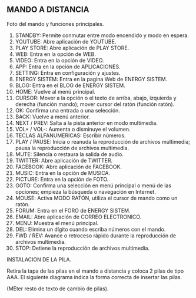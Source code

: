 ## MANDO A DISTANCIA

Foto del mando y funciones principales.

1.	STANDBY: Permite conmutar entre modo encendido y modo en espera.
2.	YOUTUBE: Abre aplicación de YOUTUBE.
3.	PLAY STORE: Abre aplicación de PLAY STORE.
4.	WEB: Entra en la opción de WEB.
5.	VIDEO: Entra en la opción de VIDEO.
6.	APP: Entra en la opción de APLICACIONES.
7.	SETTING: Entra en configuración y ajustes.
8.	ENERGY SISTEM: Entra en la pagina Web de ENERGY SISTEM.
9.	BLOG: Entra en el BLOG de ENERGY SISTEM.
10.	HOME: Vuelve al menú principal.
11.	CURSOR: Mover a la opción o el texto de arriba, abajo, izquierda y derecha (función mando); mover cursor del ratón (función ratón).
12.	OK: Confirma una entrada o una selección. 
13.	BACK: Vuelve a menú anterior.
14.	NEXT / PREV: Salta a la pista anterior en modo multimedia. 
15.	VOL+ / VOL-: Aumenta o disminuye el volumen.
16.	TECLAS ALFANUMERICAS: Escribir números.
17.	PLAY / PAUSE: Inicia o reanuda la reproducción de archivos multimedia; pausa la reproducción de archivos multimedia.
18.	MUTE: Silencia o restaura la salida de audio.
19.	TWITTER: Abre aplicación de TWITTER.
20.	FACEBOOK: Abre aplicación de FACEBOOK.
21.	MUSIC: Entra en la opción de MUSICA.
22.	PICTURE: Entra en la opción de FOTO.
23.	GOTO: Confirma una selección en menú principal o menú de las opciones; empieza la búsqueda o navegación en Internet.
24.	MOUSE: Activa MODO RATÓN, utiliza el cursor de mando como un ratón.
25.	FORUM: Entra en el FORO de ENERGY SISTEM.
26.	EMAIL: Abre aplicación de CORREO ELECTRONICO.
27.	MENU: Muestra el menú principal.
28.	DEL: Elimina un dígito cuando escriba números con el mando.
29.	FWD / REV: Avance o retroceso rápido durante la reproducción de archivos multimedia.
30.	STOP: Detiene la reproducción de archivos multimedia.


INSTALACION DE LA PILA.

Retira la tapa de las pilas en el mando a distancia y coloca 2 pilas de tipo AAA. El siguiente diagrama indica la forma correcta de insertar las pilas.

(MEter resto de texto de cambio de pilas).


